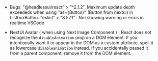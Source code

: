 - Bugs:
  "@headlessui/react" > "^2.1.2", Maximum update depth exceededs when using "as={Button}" (Button from nextui) in ListboxButton.
  "eslint" > "8.57.1" : Not showing warning or erros in realtime VSCode

- NextUI Avatar ( when using Next Image Component ) : React does not recognize the `disableAnimation` prop on a DOM element. If you intentionally want it to appear in the DOM as a custom attribute, spell it as lowercase `disableanimation` instead. If you accidentally passed it from a parent component, remove it from the DOM element.
